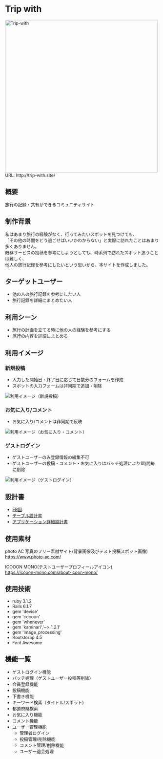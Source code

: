 # Trip with
<img width="500" alt="Trip-with" src="https://user-images.githubusercontent.com/110372008/198506175-9a02ede6-1568-4627-a75b-967f27a2d14d.png">
URL: http://trip-with.site/


## 概要
旅行の記録・共有ができるコミュニティサイト

## 制作背景
私はあまり旅行の経験がなく、行ってみたいスポットを見つけても、  
「その他の時間をどう過ごせばいいかわからない」と実際に訪れたことはあまり多くありません。  
既存サービスの投稿を参考にしようとしても、時系列で訪れたスポット追うことは難しく、  
他人の旅行記録を参考にしたいという思いから、本サイトを作成しました。

## ターゲットユーザー
* 他の人の旅行記録を参考にしたい人
* 旅行記録を詳細にまとめたい人

## 利用シーン
* 旅行の計画を立てる時に他の人の経験を参考にする
* 旅行の内容を詳細にまとめる

## 利用イメージ

### 新規投稿
- 入力した開始日・終了日に応じて日数分のフォームを作成
- スポットの入力フォームは非同期で追加・削除

![利用イメージ（新規投稿）](https://user-images.githubusercontent.com/110372008/198562468-db4f8439-411d-4778-a6ab-ad7acc336e35.gif)


### お気に入り/コメント
- お気に入り/コメントは非同期で反映

![利用イメージ（お気に入り・コメント）](https://user-images.githubusercontent.com/110372008/198698588-324bbd59-4dfc-4d9d-be13-d077d42ada56.gif)




### ゲストログイン
- ゲストユーザーのみ登録情報の編集不可
- ゲストユーザーの投稿・コメント・お気に入りはバッチ処理により1時間毎に削除

![利用イメージ（ゲストログイン）](https://user-images.githubusercontent.com/110372008/198694550-361d89e0-6f29-4c0d-9885-c5e116024b83.gif)





## 設計書
* [ER図](https://user-images.githubusercontent.com/110372008/198513579-8fdcea25-66e5-426f-9ec0-0a6dfcdc33ac.jpg)
* [テーブル設計書](https://docs.google.com/spreadsheets/d/1FHSMH2L4eSKR286_IrhDxSNT3yjUx_cm0HPaY5tvI9w/edit?usp=sharing)
* [アプリケーション詳細設計書](https://docs.google.com/spreadsheets/d/1YLHmrH8g3O1oFGjosCazGE7Yk2-a9kIMer0hazdTD8s/edit?usp=sharing)







## 使用素材
photo AC 写真のフリー素材サイト(背景画像及びテスト投稿スポット画像)  
https://www.photo-ac.com/  


ICOOON MONO(テストユーザープロフィールアイコン)  
https://icooon-mono.com/about-icoon-mono/



## 使用技術
- ruby 3.1.2
- Rails 6.1.7
- gem 'devise'
- gem 'cocoon'
- gem 'whenever'
- gem 'kaminari','~> 1.2.1'
- gem 'image_processing'
- Bootstorap 4.5
- Font Awesome



## 機能一覧
- ゲストログイン機能
- バッチ処理（ゲストユーザー投稿等削除）
- 会員登録機能
- 投稿機能
- 下書き機能
- キーワード検索（タイトル/スポット)
- 都道府県検索
- お気に入り機能
- コメント機能
- ユーザー管理機能
  - 管理者ログイン
  - 投稿管理/削除機能
  - コメント管理/削除機能
  - ユーザー退会処理
  
